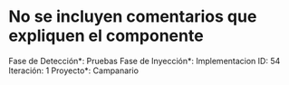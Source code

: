 # No se incluyen comentarios que expliquen el componente

Fase de Detección*: Pruebas
Fase de Inyección*: Implementacion
ID: 54
Iteración: 1
Proyecto*: Campanario